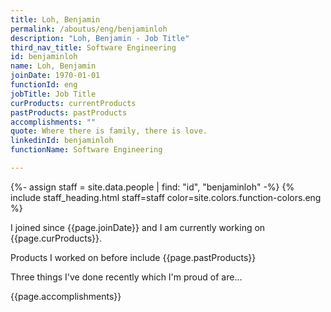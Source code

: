 ```yaml
---
title: Loh, Benjamin
permalink: /aboutus/eng/benjaminloh
description: "Loh, Benjamin - Job Title"
third_nav_title: Software Engineering
id: benjaminloh
name: Loh, Benjamin
joinDate: 1970-01-01
functionId: eng
jobTitle: Job Title
curProducts: currentProducts
pastProducts: pastProducts
accomplishments: ""
quote: Where there is family, there is love.
linkedinId: benjaminloh
functionName: Software Engineering

---
```


{%- assign staff = site.data.people | find: "id", "benjaminloh" -%}
{% include staff_heading.html staff=staff color=site.colors.function-colors.eng %}

<p>I joined since {{page.joinDate}} and I am currently working on {{page.curProducts}}.</p>

<p>Products I worked on before include {{page.pastProducts}}</p>

<p>Three things I've done recently which I'm proud of are...</p>
{{page.accomplishments}}

